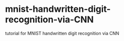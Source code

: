 # mnist-handwritten-digit-recognition-via-CNN
tutorial for MNIST handwritten digit recognition via CNN
